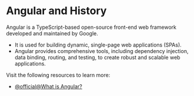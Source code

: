 # Angular and History

Angular is a TypeScript-based open-source front-end web framework developed and maintained by Google.

- It is used for building dynamic, single-page web applications (SPAs).
- Angular provides comprehensive tools, including dependency injection, data binding, routing, and testing, to create robust and scalable web applications.

Visit the following resources to learn more:

- [@official@What is Angular?](https://angular.dev/overview)
